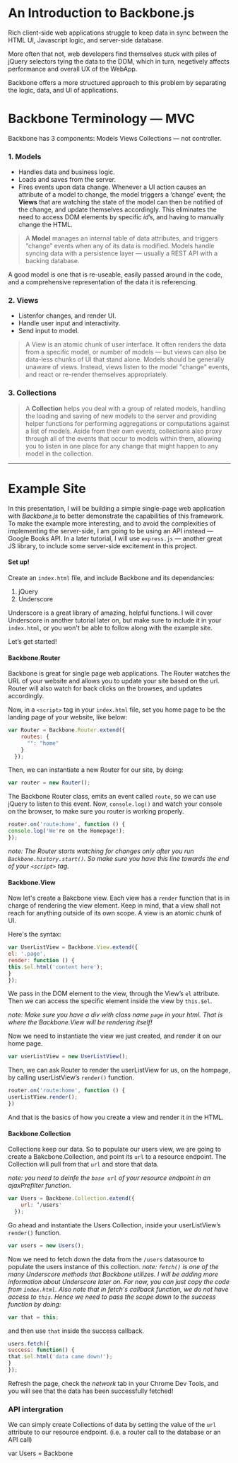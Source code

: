 # An Introduction to Backbone.js

Rich client-side web applications struggle to keep data in sync between the HTML UI, Javascript logic, and server-side database. 

More often that not, web developers find themselves stuck with piles of jQuery selectors tying the data to the DOM, which in turn, negetively affects performance and overall UX of the WebApp.

Backbone offers a more structured approach to this problem by separating the logic, data, and UI of applications.

# Backbone Terminology — MVC

Backbone has 3 components:
Models
Views
Collections — not controller.

### 1. Models
  * Handles data and business logic.
  * Loads and saves from the server.
  * Fires events upon data change.
   Whenever a UI action causes an attribute of a model to change, the model triggers a ‘change’ event; the **Views** that are watching the state of the model can then be notified of the change, and update themselves accordingly. This eliminates the need to access DOM elements by specific _id_’s, and having to manually change the HTML.

> A **Model** manages an internal table of data attributes, and triggers “change” events when any of its data is modified. Models handle syncing data with a persistence layer — usually a REST API with a backing database.

A good model is one that is re-useable, easily passed around in the code, and a comprehensive representation of the data it is referencing.


### 2. Views
  * Listenfor changes, and render UI.
  * Handle user input and interactivity.
  * Send input to model.

> A View is an atomic chunk of user interface. It often renders the data from a specific model, or number of models — but views can also be data-less chunks of UI that stand alone. Models should be generally unaware of views. Instead, views listen to the model "change" events, and react or re-render themselves appropriately.


### 3. Collections
> A **Collection** helps you deal with a group of related models, handling the loading and saving of new models to the server and providing helper functions for performing aggregations or computations against a list of models. Aside from their own events, collections also proxy through all of the events that occur to models within them, allowing you to listen in one place for any change that might happen to any model in the collection.

---
# Example Site
In this presentation, I will be building a simple single-page web application with *Backbone.js* to better demonstrate the capabilities of this framework. 
To make the example more interesting, and to avoid the complexities of implementing the server-side, I am going to be using an API instead — Google Books API. In a later tutorial, I will use `express.js` — another great JS library, to include some server-side excitement in this project.


#### Set up!
Create an `index.html` file, and include Backbone and its dependancies:
1. jQuery
2. Underscore

Underscore is a great library of amazing, helpful functions. I will cover Underscore in another tutorial later on, but make sure to include it in your `index.html`, or you won't be able to follow along with the example site. 

Let’s get started!

#### Backbone.Router
Backbone is great for single page web applications. The Router watches the URL of your website and allows you to update your site based on the url. Router will also watch for back clicks on the browses, and updates accordingly.

Now, in a `<script>` tag in your `index.html` file, set you home page to be the landing page of your website, like below:

```javascript
var Router = Backbone.Router.extend({
    routes: {
      "": "home"
    }
  });
```

Then, we can instantiate a new Router for our site, by doing:
```javascript
var router = new Router();
```

The Backbone Router class, emits an event called `route`, so we can use jQuery to listen to this event.
Now, `console.log()` and watch your console on the browser, to make sure you router is working properly.
```javascript
router.on('route:home', function () {
console.log('We're on the Homepage!);
});
```
_note: The Router starts watching for changes only after you run `Backbone.history.start()`. So make sure you have this line towards the end of your `<script>` tag._


#### Backbone.View
Now let's create a Bakcbone view.
Each view has a `render` function that is in charge of rendering the view element.
Keep in mind, that a view shall not reach for anything outside of its own scope. A view is an atomic chunk of UI.

Here's the syntax:
```javascript
var UserListView = Backbone.View.extend({
el: '.page',
render: function () {
this.$el.html('content here');
}
});
```
We pass in the DOM element to the view, through the View’s  `el` attribute. Then we can access the specific element inside the view by `this.$el`.

_note: Make sure you have a div with class name `page` in your html. That is where the Backbone.View will be rendering itself!_

Now we need to instantiate the view we just created, and render it on our home page.

```javascript
var userListView = new UserListView();
```

Then, we can ask Router to render the userListView for us, on the hompage, by calling userListView’s `render()` function.
```javascript
router.on('route:home', function () {
userListView.render();
})
```
And that is the basics of how you create a view and render it in the HTML.

#### Backbone.Collection
Collections keep our data. So to populate our users view, we are going to create a Bakcbone.Collection, and point its `url` to a resource endpoint. The Collection will pull from that `url` and store that data.

_note: you need to deinfe the `base url` of your resource endpoint in an ajaxPrefilter function._

```js
var Users = Backbone.Collection.extend({
    url: ‘/users'
  });
```
Go ahead and instantiate the Users Collection, inside your userListView’s `render()` function.
```js
var users = new Users();
```

Now we need to fetch down the data from the `/users` datasource to populate the users instance of this collection.
_note: `fetch()` is one of the many Underscore methods that Backbone utilizes. I will be adding more information about Underscore later on. For now, you can just copy the code from `index.html`._
_Also note that in fetch's callback function, we do *not* have access to `this`. Hence we need to pass the scope down to the success function by doing:_
```js
var that = this;
```
and then use `that` inside the success callback.

```js
users.fetch({
success: function() {
that.$el.html('data came down!');
}
});
```

Refresh the page, check the *network* tab in your Chrome Dev Tools, and you will see that the data has been successfully fetched!







### API intergration
We can simply create Collections of data by setting the value of the `url` attribute to our resource endpoint. (i.e. a router call to the database or an API call)

var Users = Backbone




